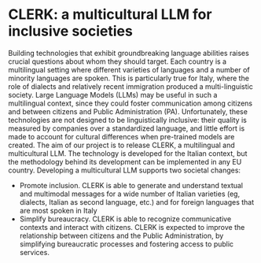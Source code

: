 # CLERK: a multicultural LLM for inclusive societies

Building technologies that exhibit groundbreaking language abilities raises crucial questions about whom they should target. Each country is a multilingual setting where different varieties of languages and a number of minority languages are spoken. This is particularly true for Italy, where the role of dialects and relatively recent immigration produced a multi-linguistic society. Large Language Models (LLMs) may be useful in such a multilingual context, since they could foster communication among citizens and between citizens and Public Administration (PA). Unfortunately, these technologies are not designed to be linguistically inclusive: their quality is measured by companies over a standardized language, and little effort is made to account for cultural differences when pre-trained models are created.
The aim of our project is to release CLERK, a multilingual and multicultural LLM. The technology is developed for the Italian context, but the methodology behind its development can be implemented in any EU country.  Developing a multicultural LLM  supports two societal changes:
- Promote inclusion. CLERK is able to generate and understand textual and multimodal messages for a wide number of Italian varieties (eg, dialects, Italian as second language, etc.) and for foreign languages that are most spoken in Italy
- Simplify bureaucracy. CLERK is able to recognize communicative contexts and interact with citizens. CLERK is expected to improve the relationship between citizens and the Public Administration, by simplifying bureaucratic processes and fostering access to public services. 

